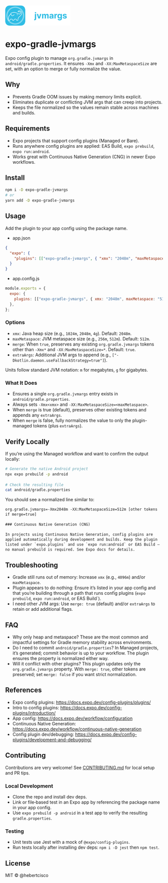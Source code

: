 <p>
  <a href="https://github.com/hebertcisco/expo-gradle-jvmargs/">
    <img
      src=".github/resources/expo-gradle-jvmargs.svg"
      alt="expo-gradle-jvmargs"
      height="64" />
  </a>
</p>

# expo-gradle-jvmargs

Expo config plugin to manage `org.gradle.jvmargs` in `android/gradle.properties`.
It ensures `-Xmx` and `-XX:MaxMetaspaceSize` are set, with an option to merge or fully normalize the value.

## Why

- Prevents Gradle OOM issues by making memory limits explicit.
- Eliminates duplicate or conflicting JVM args that can creep into projects.
- Keeps the file normalized so the values remain stable across machines and builds.

## Requirements

- Expo projects that support config plugins (Managed or Bare).
- Runs anywhere config plugins are applied: EAS Build, `expo prebuild`, `expo run:android`.
- Works great with Continuous Native Generation (CNG) in newer Expo workflows.

## Install

```bash
npm i -D expo-gradle-jvmargs
# or
yarn add -D expo-gradle-jvmargs
```

## Usage

Add the plugin to your app config using the package name.

- app.json

```json
{
  "expo": {
    "plugins": [["expo-gradle-jvmargs", { "xmx": "2048m", "maxMetaspace": "512m" }]]
  }
}
```

- app.config.js

```js
module.exports = {
  expo: {
    plugins: [["expo-gradle-jvmargs", { xmx: "2048m", maxMetaspace: "512m" }]],
  },
};
```

### Options

- `xmx`: Java heap size (e.g., `1024m`, `2048m`, `4g`). Default: `2048m`.
- `maxMetaspace`: JVM metaspace size (e.g., `256m`, `512m`). Default: `512m`.
- `merge`: When `true`, preserves any existing `org.gradle.jvmargs` tokens other than `-Xmx*` and `-XX:MaxMetaspaceSize=*`. Default: `true`.
- `extraArgs`: Additional JVM args to append (e.g., `["-Dkotlin.daemon.useFallbackStrategy=true"]`).

Units follow standard JVM notation: `m` for megabytes, `g` for gigabytes.

### What It Does

- Ensures a single `org.gradle.jvmargs` entry exists in `android/gradle.properties`.
- Always sets `-Xmx<xmx>` and `-XX:MaxMetaspaceSize=<maxMetaspace>`.
- When `merge` is true (default), preserves other existing tokens and appends any `extraArgs`.
- When `merge` is false, fully normalizes the value to only the plugin-managed tokens (plus `extraArgs`).

## Verify Locally

If you’re using the Managed workflow and want to confirm the output locally:

```bash
# Generate the native Android project
npx expo prebuild -p android

# Check the resulting file
cat android/gradle.properties
```

You should see a normalized line similar to:

```
org.gradle.jvmargs=-Xmx2048m -XX:MaxMetaspaceSize=512m [other tokens if merge=true]

### Continuous Native Generation (CNG)

In projects using Continuous Native Generation, config plugins are applied automatically during development and builds. Keep the plugin listed under `expo.plugins` and use `expo run:android` or EAS Build — no manual prebuild is required. See Expo docs for details.
```

## Troubleshooting

- Gradle still runs out of memory: Increase `xmx` (e.g., `4096m`) and/or `maxMetaspace`.
- Plugin appears to do nothing: Ensure it’s listed in your app config and that you’re building through a path that runs config plugins (`expo prebuild`, `expo run:android`, or EAS Build`).
- I need other JVM args: Use `merge: true` (default) and/or `extraArgs` to retain or add additional flags.

## FAQ

- Why only heap and metaspace? These are the most common and impactful settings for Gradle memory stability across environments.
- Do I need to commit `android/gradle.properties`? In Managed projects, it’s generated; commit behavior is up to your workflow. The plugin ensures the property is normalized either way.
- Will it conflict with other plugins? This plugin updates only the `org.gradle.jvmargs` property. With `merge: true`, other tokens are preserved; set `merge: false` if you want strict normalization.

## References

- Expo config plugins: https://docs.expo.dev/config-plugins/plugins/
- Intro to config plugins: https://docs.expo.dev/config-plugins/introduction/
- App config: https://docs.expo.dev/workflow/configuration
- Continuous Native Generation: https://docs.expo.dev/workflow/continuous-native-generation
- Config plugin dev/debugging: https://docs.expo.dev/config-plugins/development-and-debugging/

## Contributing

Contributions are very welcome! See [CONTRIBUTING.md](CONTRIBUTING.md) for local setup and PR tips.

### Local Development

- Clone the repo and install dev deps.
- Link or file‑based test in an Expo app by referencing the package name in your app config.
- Use `expo prebuild -p android` in a test app to verify the resulting `gradle.properties`.

### Testing

- Unit tests use Jest with a mock of `@expo/config-plugins`.
- Run tests locally after installing dev deps: `npm i -D jest` then `npm test`.

## License

MIT © @hebertcisco
